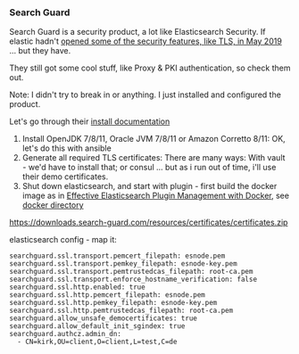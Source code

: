 ### Search Guard

Search Guard is a security product, a lot like Elasticsearch Security. If elastic hadn't [opened some of the security features, like TLS, in May 2019](https://www.elastic.co/blog/security-for-elasticsearch-is-now-free ) ... but they have.

They still got some cool stuff, like Proxy & PKI authentication, so check them out.

Note: I didn't try to break in or anything. I just installed and configured the product.

Let's go through their [install documentation](https://docs.search-guard.com/latest/search-guard-installation)

1. Install OpenJDK 7/8/11, Oracle JVM 7/8/11 or Amazon Corretto 8/11: OK, let's do this with ansible
2. Generate all required TLS certificates: There are many ways: With vault - we'd have to install that; or consul ... but as i run out of time, i'll use their demo certificates.
3. Shut down elasticsearch, and start with plugin - first build the docker image as in [Effective Elasticsearch Plugin Management with Docker](https://www.elastic.co/blog/elasticsearch-docker-plugin-management), see [docker directory](./docker)

https://downloads.search-guard.com/resources/certificates/certificates.zip

elasticsearch config - map it:
```
searchguard.ssl.transport.pemcert_filepath: esnode.pem
searchguard.ssl.transport.pemkey_filepath: esnode-key.pem
searchguard.ssl.transport.pemtrustedcas_filepath: root-ca.pem
searchguard.ssl.transport.enforce_hostname_verification: false
searchguard.ssl.http.enabled: true
searchguard.ssl.http.pemcert_filepath: esnode.pem
searchguard.ssl.http.pemkey_filepath: esnode-key.pem
searchguard.ssl.http.pemtrustedcas_filepath: root-ca.pem
searchguard.allow_unsafe_democertificates: true
searchguard.allow_default_init_sgindex: true
searchguard.authcz.admin_dn:
  - CN=kirk,OU=client,O=client,L=test,C=de

```
